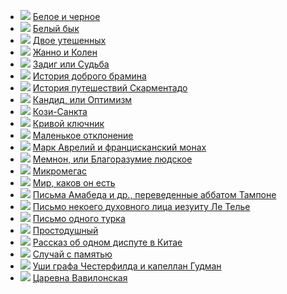 * ![](/books/prose_classic/Вольтер/Белое%20и%20черное.jpg) [Белое и черное](/books/prose_classic/Вольтер/Белое%20и%20черное)
* ![](/books/prose_classic/Вольтер/Белый%20бык.jpg) [Белый бык](/books/prose_classic/Вольтер/Белый%20бык)
* ![](/books/prose_classic/Вольтер/Двое%20утешенных.jpg) [Двое утешенных](/books/prose_classic/Вольтер/Двое%20утешенных)
* ![](/books/prose_classic/Вольтер/Жанно%20и%20Колен.jpg) [Жанно и Колен](/books/prose_classic/Вольтер/Жанно%20и%20Колен)
* ![](/books/prose_classic/Вольтер/Задиг%20или%20Судьба.jpg) [Задиг или Судьба](/books/prose_classic/Вольтер/Задиг%20или%20Судьба)
* ![](/books/prose_classic/Вольтер/История%20доброго%20брамина.jpg) [История доброго брамина](/books/prose_classic/Вольтер/История%20доброго%20брамина)
* ![](/books/prose_classic/Вольтер/История%20путешествий%20Скарментадо.jpg) [История путешествий Скарментадо](/books/prose_classic/Вольтер/История%20путешествий%20Скарментадо)
* ![](/books/prose_classic/Вольтер/Кандид,%20или%20Оптимизм.jpg) [Кандид, или Оптимизм](/books/prose_classic/Вольтер/Кандид,%20или%20Оптимизм)
* ![](/books/prose_classic/Вольтер/Кози-Санкта.jpg) [Кози-Санкта](/books/prose_classic/Вольтер/Кози-Санкта)
* ![](/books/prose_classic/Вольтер/Кривой%20ключник.jpg) [Кривой ключник](/books/prose_classic/Вольтер/Кривой%20ключник)
* ![](/books/prose_classic/Вольтер/Маленькое%20отклонение.jpg) [Маленькое отклонение](/books/prose_classic/Вольтер/Маленькое%20отклонение)
* ![](/books/prose_classic/Вольтер/Марк%20Аврелий%20и%20францисканский%20монах.jpg) [Марк Аврелий и францисканский монах](/books/prose_classic/Вольтер/Марк%20Аврелий%20и%20францисканский%20монах)
* ![](/books/prose_classic/Вольтер/Мемнон,%20или%20Благоразумие%20людское.jpg) [Мемнон, или Благоразумие людское](/books/prose_classic/Вольтер/Мемнон,%20или%20Благоразумие%20людское)
* ![](/books/prose_classic/Вольтер/Микромегас.jpg) [Микромегас](/books/prose_classic/Вольтер/Микромегас)
* ![](/books/prose_classic/Вольтер/Мир,%20каков%20он%20есть.jpg) [Мир, каков он есть](/books/prose_classic/Вольтер/Мир,%20каков%20он%20есть)
* ![](/books/prose_classic/Вольтер/Письма%20Амабеда%20и%20др.,%20переведенные%20аббатом%20Тампоне.jpg) [Письма Амабеда и др., переведенные аббатом Тампоне](/books/prose_classic/Вольтер/Письма%20Амабеда%20и%20др.,%20переведенные%20аббатом%20Тампоне)
* ![](/books/prose_classic/Вольтер/Письмо%20некоего%20духовного%20лица%20иезуиту%20Ле%20Телье.jpg) [Письмо некоего духовного лица иезуиту Ле Телье](/books/prose_classic/Вольтер/Письмо%20некоего%20духовного%20лица%20иезуиту%20Ле%20Телье)
* ![](/books/prose_classic/Вольтер/Письмо%20одного%20турка.jpg) [Письмо одного турка](/books/prose_classic/Вольтер/Письмо%20одного%20турка)
* ![](/books/prose_classic/Вольтер/Простодушный.jpg) [Простодушный](/books/prose_classic/Вольтер/Простодушный)
* ![](/books/prose_classic/Вольтер/Рассказ%20об%20одном%20диспуте%20в%20Китае.jpg) [Рассказ об одном диспуте в Китае](/books/prose_classic/Вольтер/Рассказ%20об%20одном%20диспуте%20в%20Китае)
* ![](/books/prose_classic/Вольтер/Случай%20с%20памятью.jpg) [Случай с памятью](/books/prose_classic/Вольтер/Случай%20с%20памятью)
* ![](/books/prose_classic/Вольтер/Уши%20графа%20Честерфилда%20и%20капеллан%20Гудман.jpg) [Уши графа Честерфилда и капеллан Гудман](/books/prose_classic/Вольтер/Уши%20графа%20Честерфилда%20и%20капеллан%20Гудман)
* ![](/books/prose_classic/Вольтер/Царевна%20Вавилонская.jpg) [Царевна Вавилонская](/books/prose_classic/Вольтер/Царевна%20Вавилонская)